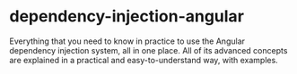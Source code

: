 # dependency-injection-angular
Everything that you need to know in practice to use the Angular dependency injection system, all in one place. All of its advanced concepts are explained in a practical and easy-to-understand way, with examples.
